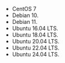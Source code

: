 * CentOS 7
* Debian 10.
* Debian 11.
* Ubuntu 16.04 LTS.
* Ubuntu 18.04 LTS.
* Ubuntu 20.04 LTS.
* Ubuntu 22.04 LTS.
* Ubuntu 24.04 LTS.